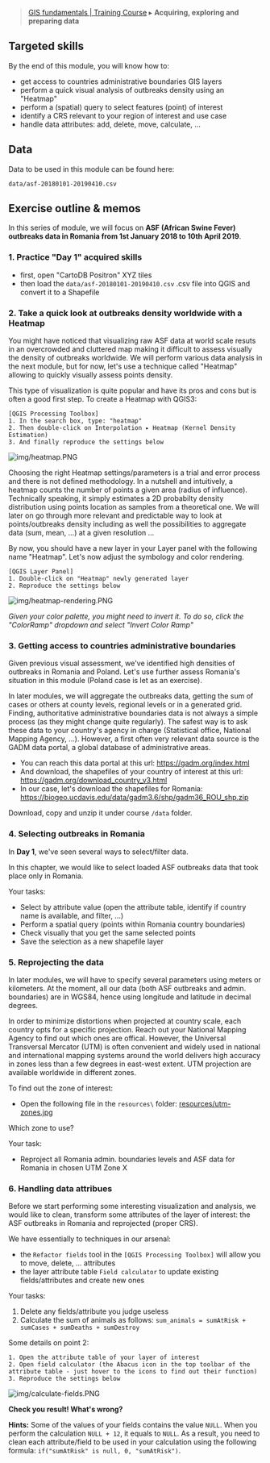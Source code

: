 > [GIS fundamentals | Training Course](agenda.md) ▸ **Acquiring, exploring and preparing data**


## Targeted skills
By the end of this module, you will know how to:
* get access to countries administrative boundaries GIS layers
* perform a quick visual analysis of outbreaks density using an "Heatmap"
* perform a (spatial) query to select features (point) of interest
* identify a CRS relevant to your region of interest and use case
* handle data attributes: add, delete, move, calculate, ...

## Data
Data to be used in this module can be found here:

```
data/asf-20180101-20190410.csv
```

## Exercise outline & memos

In this series of module, we will focus on **ASF (African Swine Fever) outbreaks data in Romania from 1st January 2018 to 10th April 2019**.

### 1. Practice "Day 1" acquired skills

* first, open "CartoDB Positron" XYZ tiles
* then load the `data/asf-20180101-20190410.csv` .csv file into QGIS and convert it to a Shapefile

### 2. Take a quick look at outbreaks density worldwide with a Heatmap

You might have noticed that visualizing raw ASF data at world scale resuts in an overcrowded and cluttered map making it difficult to assess visually the density of outbreaks worldwide. We will perform various data analysis in the next module, but for now, let's use a technique called "Heatmap" allowing to quickly visually assess points density.

This type of visualization is quite popular and have its pros and cons but is often a good first step. To create a Heatmap with QGIS3:

```
[QGIS Processing Toolbox] 
1. In the search box, type: "heatmap"
2. Then double-click on Interpolation ▸ Heatmap (Kernel Density Estimation)
3. And finally reproduce the settings below
```
![img/heatmap.PNG](img/heatmap.PNG)

Choosing the right Heatmap settings/parameters is a trial and error process and there is not defined methodology. In a nutshell and intuitively, a heatmap counts the number of points a given area (radius of influence). Technically speaking, it simply estimates a 2D probabilty density distribution using points location as samples from a theoretical one. We will later on go through more relevant and predictable way to look at points/outbreaks density including as well the possibilities to aggregate data (sum, mean, ...) at a given resolution ...

By now, you should have a new layer in your Layer panel with the following name "Heatmap". Let's now adjust the symbology and color rendering.
```
[QGIS Layer Panel] 
1. Double-click on "Heatmap" newly generated layer
2. Reproduce the settings below
```

![img/heatmap-rendering.PNG](img/heatmap-rendering.PNG)

*Given your color palette, you might need to invert it. To do so, click the "ColorRamp" dropdown and select "Invert Color Ramp"*

### 3. Getting access to countries administrative boundaries
Given previous visual assessment, we've identified high densities of outbreaks in Romania and Poland. Let's use further assess Romania's situation in this module (Poland case is let as an exercise). 

In later modules, we will aggregate the outbreaks data, getting the sum of cases or others at county levels, regional levels or in a generated grid. Finding, authoritative administrative boundaries data is not always a simple process (as they might change quite regularly). The safest way is to ask these data to your country's agency in charge (Statistical office, National Mapping Agency, ...). However, a first often very relevant data source is the GADM data portal, a global database of administrative areas.

* You can reach this data portal at this url: https://gadm.org/index.html
* And download, the shapefiles of your country of interest at this url: https://gadm.org/download_country_v3.html
* In our case, let's download the shapefiles for Romania: https://biogeo.ucdavis.edu/data/gadm3.6/shp/gadm36_ROU_shp.zip

Download, copy and unzip it under course `/data` folder.

### 4. Selecting outbreaks in Romania
In **Day 1**, we've seen several ways to select/filter data.

In this chapter, we would like to select loaded ASF outbreaks data that took place only in Romania.

Your tasks:
* Select by attribute value (open the attribute table, identify if country name is available, and filter, ...)
* Perform a spatial query (points within Romania country boundaries)
* Check visually that you get the same selected points
* Save the selection as a new shapefile layer

### 5. Reprojecting the data
In later modules, we will have to specify several parameters using meters or kilometers. At the moment, all our data (both ASF outbreaks and admin. boundaries) are in WGS84, hence using longitude and latitude in decimal degrees. 

In order to minimize distortions when projected at country scale, each country opts for a specific projection. Reach out your National Mapping Agency to find out which ones are offical. However, the Universal Transversal Mercator (UTM) is often convenient and widely used in national and international mapping systems around the world delivers high accuracy in zones less than a few degrees in east-west extent. UTM projection are available worldwide in different zones. 

To find out the zone of interest:
* Open the following file in the `resources\` folder: [resources/utm-zones.jpg](../resources/utm-zones.jpg)

Which zone to use?

Your task:
* Reproject all Romania admin. boundaries levels and ASF data for Romania in chosen UTM Zone X


### 6. Handling data attribues
Before we start performing some interesting visualization and analysis, we would like to clean, transform some attributes of the layer of interest: the ASF outbreaks in Romania and reprojected (proper CRS).

We have essentially to techniques in our arsenal:
* the `Refactor fields` tool in the `[QGIS Processing Toolbox]` will allow you to move, delete, ... attributes
* the layer attribute table `Field calculator` to update existing fields/attributes and create new ones

Your tasks:
1. Delete any fields/attribute you judge useless
2. Calculate the sum of animals as follows: `sum_animals = sumAtRisk + sumCases + sumDeaths + sumDestroy`

Some details on point 2:

```
1. Open the attribute table of your layer of interest
2. Open field calculator (the Abacus icon in the top toolbar of the 
attribute table - just hover to the icons to find out their function)
3. Reproduce the settings below
```

![img/calculate-fields.PNG](img/calculate-fields.PNG)

**Check you result! What's wrong?**

**Hints:** Some of the values of your fields contains the value `NULL`. When you perform the calculation `NULL + 12`, it equals to `NULL`. As a result, you need to clean each attribute/field to be used in your calculation using the following formula: `if("sumAtRisk" is null, 0, "sumAtRisk")`.

